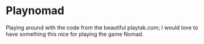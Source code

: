 # Playnomad

Playing around with the code from the beautiful playtak.com; I would love to have something this nice for playing the game Nomad.
